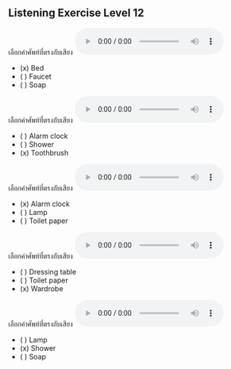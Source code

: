 ## Listening Exercise Level 12

เลือกคำศัพท์ที่ตรงกับเสียง  ![](/media/audio/bed.mp3) 
 - (x) Bed
 - ( ) Faucet
 - ( ) Soap


เลือกคำศัพท์ที่ตรงกับเสียง  ![](/media/audio/toothbrush.mp3) 
 - ( ) Alarm clock
 - ( ) Shower
 - (x) Toothbrush


เลือกคำศัพท์ที่ตรงกับเสียง  ![](/media/audio/alarm&#x20;clock.mp3) 
 - (x) Alarm clock
 - ( ) Lamp
 - ( ) Toilet paper


เลือกคำศัพท์ที่ตรงกับเสียง  ![](/media/audio/wardrobe.mp3) 
 - ( ) Dressing table
 - ( ) Toilet paper
 - (x) Wardrobe


เลือกคำศัพท์ที่ตรงกับเสียง  ![](/media/audio/shower.mp3) 
 - ( ) Lamp
 - (x) Shower
 - ( ) Soap

